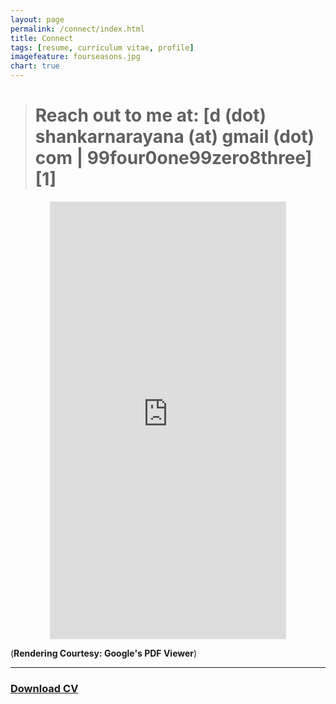 ```yaml
---
layout: page
permalink: /connect/index.html
title: Connect
tags: [resume, curriculum vitae, profile]
imagefeature: fourseasons.jpg
chart: true
---
```





> # Reach out to me at: [d (dot) shankarnarayana (at) gmail (dot) com | 99four0one99zero8three][1]

<iframe src="https://docs.google.com/gview?url=https://github.com/sh4nx0r/sh4nx0r.github.io/raw/master/cv.pdf&embedded=true" style="width:75%; height:700px; display:block; margin: 0 auto;" frameborder="0"></iframe>

(**Rendering Courtesy: Google's PDF Viewer**)

---

### <a href='http://sh4.in/cv.pdf' download='Shan_CV.pdf'>Download CV</a>


